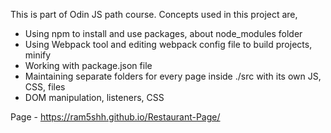This is part of Odin JS path course. Concepts used in this project are,
- Using npm to install and use packages, about node_modules folder
- Using Webpack tool and editing webpack config file to build projects, minify
- Working with package.json file
- Maintaining separate folders for every page inside ./src with its own JS, CSS, files
- DOM manipulation, listeners, CSS

Page - https://ram5shh.github.io/Restaurant-Page/
